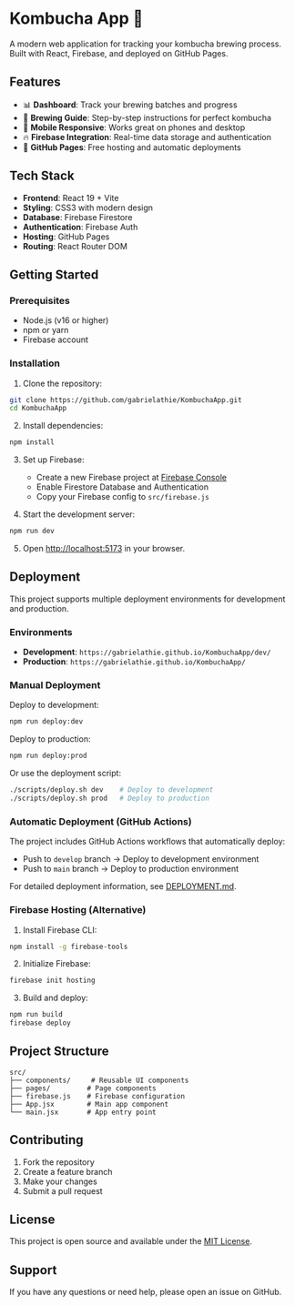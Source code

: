# Kombucha App 🍵

A modern web application for tracking your kombucha brewing process. Built with React, Firebase, and deployed on GitHub Pages.

## Features

- 📊 **Dashboard**: Track your brewing batches and progress
- 📝 **Brewing Guide**: Step-by-step instructions for perfect kombucha
- 📱 **Mobile Responsive**: Works great on phones and desktop
- 🔥 **Firebase Integration**: Real-time data storage and authentication
- 🚀 **GitHub Pages**: Free hosting and automatic deployments

## Tech Stack

- **Frontend**: React 19 + Vite
- **Styling**: CSS3 with modern design
- **Database**: Firebase Firestore
- **Authentication**: Firebase Auth
- **Hosting**: GitHub Pages
- **Routing**: React Router DOM

## Getting Started

### Prerequisites

- Node.js (v16 or higher)
- npm or yarn
- Firebase account

### Installation

1. Clone the repository:

```bash
git clone https://github.com/gabrielathie/KombuchaApp.git
cd KombuchaApp
```

2. Install dependencies:

```bash
npm install
```

3. Set up Firebase:

   - Create a new Firebase project at [Firebase Console](https://console.firebase.google.com/)
   - Enable Firestore Database and Authentication
   - Copy your Firebase config to `src/firebase.js`

4. Start the development server:

```bash
npm run dev
```

5. Open [http://localhost:5173](http://localhost:5173) in your browser.

## Deployment

This project supports multiple deployment environments for development and production.

### Environments

- **Development**: `https://gabrielathie.github.io/KombuchaApp/dev/`
- **Production**: `https://gabrielathie.github.io/KombuchaApp/`

### Manual Deployment

Deploy to development:

```bash
npm run deploy:dev
```

Deploy to production:

```bash
npm run deploy:prod
```

Or use the deployment script:

```bash
./scripts/deploy.sh dev    # Deploy to development
./scripts/deploy.sh prod   # Deploy to production
```

### Automatic Deployment (GitHub Actions)

The project includes GitHub Actions workflows that automatically deploy:

- Push to `develop` branch → Deploy to development environment
- Push to `main` branch → Deploy to production environment

For detailed deployment information, see [DEPLOYMENT.md](./DEPLOYMENT.md).

### Firebase Hosting (Alternative)

1. Install Firebase CLI:

```bash
npm install -g firebase-tools
```

2. Initialize Firebase:

```bash
firebase init hosting
```

3. Build and deploy:

```bash
npm run build
firebase deploy
```

## Project Structure

```
src/
├── components/     # Reusable UI components
├── pages/         # Page components
├── firebase.js    # Firebase configuration
├── App.jsx        # Main app component
└── main.jsx       # App entry point
```

## Contributing

1. Fork the repository
2. Create a feature branch
3. Make your changes
4. Submit a pull request

## License

This project is open source and available under the [MIT License](LICENSE).

## Support

If you have any questions or need help, please open an issue on GitHub.
